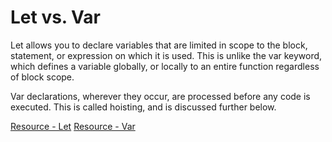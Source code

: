 Let vs. Var
======

Let allows you to declare variables that are limited in scope to the block, statement, or expression on which it is used. This is unlike the var keyword, which defines a variable globally, or locally to an entire function regardless of block scope. 

Var declarations, wherever they occur, are processed before any code is executed. This is called hoisting, and is discussed further below.

[Resource - Let](https://developer.mozilla.org/en-US/docs/Web/JavaScript/Reference/Statements/let)
[Resource - Var](https://developer.mozilla.org/en-US/docs/Web/JavaScript/Reference/Statements/var)
